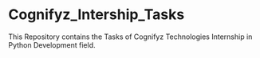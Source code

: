 # Cognifyz_Intership_Tasks
This Repository contains the Tasks of Cognifyz Technologies Internship in Python Development field.
